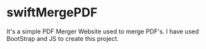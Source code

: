 # swiftMergePDF
It's a simple PDF Merger Website used to merge PDF's. I have used BootStrap and JS to create this project.
